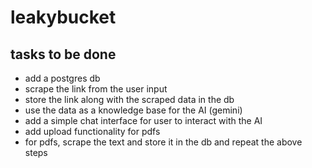 # leakybucket

## tasks to be done
- add a postgres db
- scrape the link from the user input
- store the link along with the scraped data in the db
- use the data as a knowledge base for the AI (gemini)
- add a simple chat interface for user to interact with the AI
- add upload functionality for pdfs
- for pdfs, scrape the text and store it in the db and repeat the above steps



